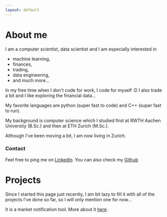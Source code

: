 ```yaml
---
layout: default
---
```



# About me

I am a computer scientist, data scientist and I am especially interested in 
* machine learning, 
* finances, 
* trading, 
* data engineering,
* and much more...

In my free time when I don't code for work, I code for myself :D 
I also trade a bit and I like exploring the financial data...

My favorite languages are python (super fast to code) and C++ (super fast to run).

My background is computer science which I studied first at RWTH Aachen University (B.Sc.) and then at ETH Zurich (M.Sc.).

Although I've been moving a bit, I am now living in Zurich.

### Contact

Feel free to ping me on [LinkedIn](https://www.linkedin.com/in/igor-pesic/). 
You can also check my [Github](https://www.github.com/igor-93)

# Projects

Since I started this page just recently, I am bit lazy to fill it with all of the projects I've done so far, 
so I will only mention one for now...

It is a market notification tool. More about it [here](./market-alerts).

